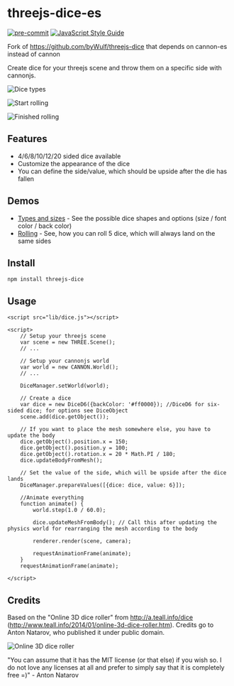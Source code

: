 # threejs-dice-es

[![pre-commit](https://img.shields.io/badge/pre--commit-enabled-brightgreen?logo=pre-commit&logoColor=white)](https://github.com/pre-commit/pre-commit)
[![JavaScript Style Guide](https://img.shields.io/badge/code_style-standard-brightgreen.svg)](https://standardjs.com)

Fork of https://github.com/byWulf/threejs-dice that depends on cannon-es instead of cannon

Create dice for your threejs scene and throw them on a specific side with cannonjs.

![Dice types](https://github.com/user-attachments/assets/071b0b3c-affa-4d41-bad9-9c73525b3eac)

![Start rolling](https://github.com/user-attachments/assets/6dc07b34-cb68-45f1-9239-8dd037e38389)

![Finished rolling](https://github.com/user-attachments/assets/7fbe4cc7-158c-4f7d-b380-33f21f527845)

## Features
* 4/6/8/10/12/20 sided dice available
* Customize the appearance of the dice
* You can define the side/value, which should be upside after the die has fallen

## Demos
* [Types and sizes](./examples/types-and-sizes.html) - See the possible dice shapes and options (size / font color / back color)
* [Rolling](./examples/rolling.html) - See, how you can roll 5 dice, which will always land on the same sides

## Install

    npm install threejs-dice
    
## Usage

    <script src="lib/dice.js"></script>
    
    <script>
        // Setup your threejs scene
        var scene = new THREE.Scene();
        // ...
        
        // Setup your cannonjs world
        var world = new CANNON.World();
        // ...
        
        DiceManager.setWorld(world);
        
        // Create a dice
        var dice = new DiceD6({backColor: '#ff0000}); //DiceD6 for six-sided dice; for options see DiceObject
        scene.add(dice.getObject());
        
        // If you want to place the mesh somewhere else, you have to update the body
        dice.getObject().position.x = 150;
        dice.getObject().position.y = 100;
        dice.getObject().rotation.x = 20 * Math.PI / 180;
        dice.updateBodyFromMesh();
        
        // Set the value of the side, which will be upside after the dice lands
        DiceManager.prepareValues([{dice: dice, value: 6}]);
        
        //Animate everything
        function animate() {
            world.step(1.0 / 60.0);
            
            dice.updateMeshFromBody(); // Call this after updating the physics world for rearranging the mesh according to the body
            
            renderer.render(scene, camera);
            
            requestAnimationFrame(animate);
        }
        requestAnimationFrame(animate);
        
    </script>
    
## Credits
Based on the "Online 3D dice roller" from http://a.teall.info/dice (http://www.teall.info/2014/01/online-3d-dice-roller.htm). Credits go to Anton Natarov, who published it under public domain.

![Online 3D dice roller](https://github.com/user-attachments/assets/b2fc204c-6e3e-4fb7-a930-9cbb99625a6f)

"You can assume that it has the MIT license (or that else) if you wish so. I do not love any licenses at all and prefer to simply say that it is completely free =)" - Anton Natarov
